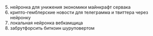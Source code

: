 5) нейронка для унижения экономики майнкрафт сервака
6) крипто-гемблерские новости для телеграмма и твиттера через нейронку
7) локальная нейронка вебкамщица
8) забрутфорсить биткоин шуруповертом
